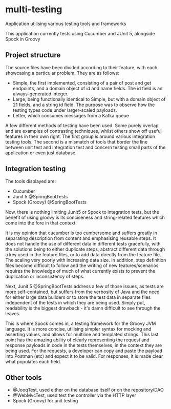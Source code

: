 # multi-testing
Application utilising various testing tools and frameworks

This application currently tests using Cucumber and JUnit 5, alongside Spock in Groovy

## Project structure

The source files have been divided according to their feature, with each showcasing a particular problem. They are as follows:

* Simple, the first implemented, consisting of a pair of post and get endpoints, and a domain object of id and name fields. The id field is an always-generated integer.
* Large, being functionally identical to Simple, but with a domain object of 21 fields, and a string id field. The purpose was to observe how the testing types code under larger-scaled payloads.
* Letter, which consumes messages from a Kafka queue

A few different methods of testing have been used. Some purely overlap and are examples of contrasting techniques, whilst others show off useful features in their own right. The first group is around various integration testing tools. The second is a mismatch of tools that border the line between unit test and integration test and concern testing small parts of the application or even just database.

## Integration testing

The tools displayed are:

* Cucumber
* Junit 5 @SpringBootTests
* Spock (Groovy) @SpringBootTests

Now, there is nothing limiting Junit5 or Spock to integration tests, but the benefit of using groovy is its conciseness and string-related features which come into the fore in that context.

It is my opinion that cucumber is too cumbersome and suffers greatly in separating description from content and emphasising reusable steps. It does not handle the use of different data in different tests gracefully, with the solutions being to either duplicate steps, abstract different data through a key used in the feature files, or to add data directly from the feature file. The scaling very poorly with increasing data size. In addition, step definition files become difficult to follow and the writing of new features/scenarios requires the knowledge of much of what currently exists to prevent the duplication or inconsistency of steps.

Next, Junit 5 @SpringBootTests address a few of those issues, as tests are more self-contained, but suffers from the verbosity of Java and the need for either large data builders or to store the test data in separate files independent of the tests in which they are being used. Simply put, readability is the biggest drawback - it's damn difficult to see through the leaves.

This is where Spock comes in, a testing framework for the Groovy JVM language. It is more concise, utilising simpler syntax for mocking and asserting values, and allows for multiline and templated strings. This last point has the amazing ability of clearly representing the request and response payloads in code in the tests themselves, in the context they are being used. For the requests, a developer can copy and paste the payload into Postman (etc) and expect it to be valid. For responses, it is made clear what populates each field.

## Other tools

* @JooqTest, used either on the database itself or on the repository/DAO
* @WebMvcTest, used test the controller via the HTTP layer
* Spock (Groovy) for unit testing
